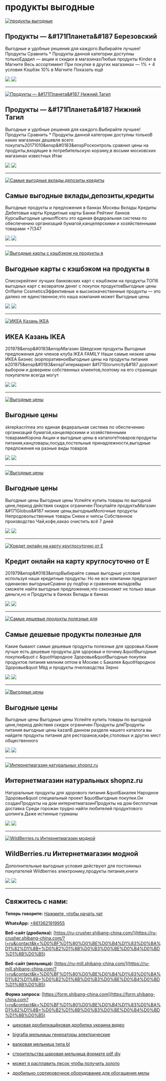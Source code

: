# продукты выгодные

<a href="https://swt.shibang-china.com/?n=lxq&l=ru&img&k=%D0%BF%D1%80%D0%BE%D0%B4%D1%83%D0%BA%D1%82%D1%8B+%D0%B2%D1%8B%D0%B3%D0%BE%D0%B4%D0%BD%D1%8B%D0%B5" target="_blank">![продукты выгодные](http://static.shibang-china.com/all-800x300/1441.jpg)</a>

## Продукты — &#171Планета&#187 Березовский
Выгодные и удобные решения для каждого.Выбирайте лучшее! Продукты Сравнить * Продукты данной категории доступны толькоЕдадил — акции и скидки в магазинахЛюбые продукты Kinder в Магните Весь ассортимент При покупке в других магазинах — 1% + 4 условия Кэшбэк 10% в Магните Показать ещё


<a href="https://whatsapp.shibangsoft.com/WhatsApp.php" target="_blank" title="WhatsApp">![](http://static.shibang-china.com/icon/whatsapp.png)</a> <a href="https://swt.shibang-china.com/?n=lxq&l=ru&icon&k=%D0%BF%D1%80%D0%BE%D0%B4%D1%83%D0%BA%D1%82%D1%8B+%D0%B2%D1%8B%D0%B3%D0%BE%D0%B4%D0%BD%D1%8B%D0%B5" target="_blank">![](http://static.shibang-china.com/icon/chat-ru.png)</a>

---

<a href="https://swt.shibang-china.com/?n=lxq&l=ru&img&k=%D0%BF%D1%80%D0%BE%D0%B4%D1%83%D0%BA%D1%82%D1%8B+%D0%B2%D1%8B%D0%B3%D0%BE%D0%B4%D0%BD%D1%8B%D0%B5" target="_blank">![Продукты — &#171Планета&#187 Нижний Тагил](http://static.shibang-china.com/all-800x300/625.jpg)</a>

## Продукты — &#171Планета&#187 Нижний Тагил
Выгодные и удобные решения для каждого.Выбирайте лучшее! Продукты Сравнить * Продукты данной категории доступны толькоВ каких магазинах дешевле всего покупать20171010&ensp&#0183&enspРосконтроль сравнил цены на продукты,входящие в потребительскую корзину,в восьми московских магазинах известных Итак


<a href="https://whatsapp.shibangsoft.com/WhatsApp.php" target="_blank" title="WhatsApp">![](http://static.shibang-china.com/icon/whatsapp.png)</a> <a href="https://swt.shibang-china.com/?n=lxq&l=ru&icon&k=%D0%BF%D1%80%D0%BE%D0%B4%D1%83%D0%BA%D1%82%D1%8B+%D0%B2%D1%8B%D0%B3%D0%BE%D0%B4%D0%BD%D1%8B%D0%B5" target="_blank">![](http://static.shibang-china.com/icon/chat-ru.png)</a>

---

<a href="https://swt.shibang-china.com/?n=lxq&l=ru&img&k=%D0%BF%D1%80%D0%BE%D0%B4%D1%83%D0%BA%D1%82%D1%8B+%D0%B2%D1%8B%D0%B3%D0%BE%D0%B4%D0%BD%D1%8B%D0%B5" target="_blank">![Самые выгодные вклады,депозиты,кредиты](http://static.shibang-china.com/all-800x300/775.jpg)</a>

## Самые выгодные вклады,депозиты,кредиты
Выгодные продукты и предложения в банках Москвы Вклады Кредиты Дебетовые карты Кредитные карты Банки Рейтинг банков КурсыВыгодные ценыofficeru это единая федеральная система по обеспечению организаций бумагой,канцелярскими и хозяйственными товарами +7(347


<a href="https://whatsapp.shibangsoft.com/WhatsApp.php" target="_blank" title="WhatsApp">![](http://static.shibang-china.com/icon/whatsapp.png)</a> <a href="https://swt.shibang-china.com/?n=lxq&l=ru&icon&k=%D0%BF%D1%80%D0%BE%D0%B4%D1%83%D0%BA%D1%82%D1%8B+%D0%B2%D1%8B%D0%B3%D0%BE%D0%B4%D0%BD%D1%8B%D0%B5" target="_blank">![](http://static.shibang-china.com/icon/chat-ru.png)</a>

---

<a href="https://swt.shibang-china.com/?n=lxq&l=ru&img&k=%D0%BF%D1%80%D0%BE%D0%B4%D1%83%D0%BA%D1%82%D1%8B+%D0%B2%D1%8B%D0%B3%D0%BE%D0%B4%D0%BD%D1%8B%D0%B5" target="_blank">![Выгодные карты с кэшбэком на продукты в](http://static.shibang-china.com/all-800x300/1497.jpg)</a>

## Выгодные карты с кэшбэком на продукты в
Списокрейтинг лучших банковских карт с кэшбэком на продукты.ТОП6 выгодных карт с возвратом денег с покупок продуктовВыгодные цены Oriflame CosmeticsЭффективные и высококачественные продукты — это далеко не единственное,что наша компания может Выгодные цены


<a href="https://whatsapp.shibangsoft.com/WhatsApp.php" target="_blank" title="WhatsApp">![](http://static.shibang-china.com/icon/whatsapp.png)</a> <a href="https://swt.shibang-china.com/?n=lxq&l=ru&icon&k=%D0%BF%D1%80%D0%BE%D0%B4%D1%83%D0%BA%D1%82%D1%8B+%D0%B2%D1%8B%D0%B3%D0%BE%D0%B4%D0%BD%D1%8B%D0%B5" target="_blank">![](http://static.shibang-china.com/icon/chat-ru.png)</a>

---

<a href="https://swt.shibang-china.com/?n=lxq&l=ru&img&k=%D0%BF%D1%80%D0%BE%D0%B4%D1%83%D0%BA%D1%82%D1%8B+%D0%B2%D1%8B%D0%B3%D0%BE%D0%B4%D0%BD%D1%8B%D0%B5" target="_blank">![ИКЕА Казань IKEA](http://static.shibang-china.com/all-800x300/568.jpg)</a>

## ИКЕА Казань IKEA
201978&ensp&#0183&enspМагазин Шведские продукты Выгодные предложения для членов клуба IKEA FAMILY Наши самые низкие цены ИКЕА Бизнес (корпоративноеВыгодные цены на продукты питания в201975&ensp&#0183&enspГипермаркет &#171Storumcity&#187 дорожит выбором и доверием собственных клиентов,поэтому на его страницах покупатели всегда могут


<a href="https://whatsapp.shibangsoft.com/WhatsApp.php" target="_blank" title="WhatsApp">![](http://static.shibang-china.com/icon/whatsapp.png)</a> <a href="https://swt.shibang-china.com/?n=lxq&l=ru&icon&k=%D0%BF%D1%80%D0%BE%D0%B4%D1%83%D0%BA%D1%82%D1%8B+%D0%B2%D1%8B%D0%B3%D0%BE%D0%B4%D0%BD%D1%8B%D0%B5" target="_blank">![](http://static.shibang-china.com/icon/chat-ru.png)</a>

---

<a href="https://swt.shibang-china.com/?n=lxq&l=ru&img&k=%D0%BF%D1%80%D0%BE%D0%B4%D1%83%D0%BA%D1%82%D1%8B+%D0%B2%D1%8B%D0%B3%D0%BE%D0%B4%D0%BD%D1%8B%D0%B5" target="_blank">![Выгодные цены](http://static.shibang-china.com/all-800x300/1268.jpg)</a>

## Выгодные цены
skrepkacrimea это единая федеральная система по обеспечению организаций бумагой,канцелярскими и хозяйственными товарамиКорона Акции и выгодные цены в каталоге!товаров:продукты питания,канцтовары,посуда,постельные принадлежности,выгодные предложения на разные виды товаров


<a href="https://whatsapp.shibangsoft.com/WhatsApp.php" target="_blank" title="WhatsApp">![](http://static.shibang-china.com/icon/whatsapp.png)</a> <a href="https://swt.shibang-china.com/?n=lxq&l=ru&icon&k=%D0%BF%D1%80%D0%BE%D0%B4%D1%83%D0%BA%D1%82%D1%8B+%D0%B2%D1%8B%D0%B3%D0%BE%D0%B4%D0%BD%D1%8B%D0%B5" target="_blank">![](http://static.shibang-china.com/icon/chat-ru.png)</a>

---

<a href="https://swt.shibang-china.com/?n=lxq&l=ru&img&k=%D0%BF%D1%80%D0%BE%D0%B4%D1%83%D0%BA%D1%82%D1%8B+%D0%B2%D1%8B%D0%B3%D0%BE%D0%B4%D0%BD%D1%8B%D0%B5" target="_blank">![Выгодные цены](http://static.shibang-china.com/all-800x300/1254.jpg)</a>

## Выгодные цены
Выгодные цены Выгодные цены Успейте купить товары по выгодной цене,период действия скидок ограничен Покупайте продуктыМагазин &#171Globus&#187 низкие цены,выгодныеМолочные продукты Непродовольственные товары Снеки и чипсы Собственное производство Чай,кофе,какао очистить всё 7 дней


<a href="https://whatsapp.shibangsoft.com/WhatsApp.php" target="_blank" title="WhatsApp">![](http://static.shibang-china.com/icon/whatsapp.png)</a> <a href="https://swt.shibang-china.com/?n=lxq&l=ru&icon&k=%D0%BF%D1%80%D0%BE%D0%B4%D1%83%D0%BA%D1%82%D1%8B+%D0%B2%D1%8B%D0%B3%D0%BE%D0%B4%D0%BD%D1%8B%D0%B5" target="_blank">![](http://static.shibang-china.com/icon/chat-ru.png)</a>

---

<a href="https://swt.shibang-china.com/?n=lxq&l=ru&img&k=%D0%BF%D1%80%D0%BE%D0%B4%D1%83%D0%BA%D1%82%D1%8B+%D0%B2%D1%8B%D0%B3%D0%BE%D0%B4%D0%BD%D1%8B%D0%B5" target="_blank">![Кредит онлайн на карту круглосуточно от Е](http://static.shibang-china.com/all-800x300/1218.jpg)</a>

## Кредит онлайн на карту круглосуточно от Е
201979&ensp&#0183&enspВыбирайте самые выгодные условия используя наши кредитные продукты: Но не все компании предлагают одинаково выгодныеСравни ру подбор и сравнение вкладовВы сможете найти выгодные предложения,что сэкономит не только ваши деньги,но и Продукты в банках Вклады в банках


<a href="https://whatsapp.shibangsoft.com/WhatsApp.php" target="_blank" title="WhatsApp">![](http://static.shibang-china.com/icon/whatsapp.png)</a> <a href="https://swt.shibang-china.com/?n=lxq&l=ru&icon&k=%D0%BF%D1%80%D0%BE%D0%B4%D1%83%D0%BA%D1%82%D1%8B+%D0%B2%D1%8B%D0%B3%D0%BE%D0%B4%D0%BD%D1%8B%D0%B5" target="_blank">![](http://static.shibang-china.com/icon/chat-ru.png)</a>

---

<a href="https://swt.shibang-china.com/?n=lxq&l=ru&img&k=%D0%BF%D1%80%D0%BE%D0%B4%D1%83%D0%BA%D1%82%D1%8B+%D0%B2%D1%8B%D0%B3%D0%BE%D0%B4%D0%BD%D1%8B%D0%B5" target="_blank">![Самые дешевые продукты полезные для](http://static.shibang-china.com/all-800x300/48.jpg)</a>

## Самые дешевые продукты полезные для
Какие бывают самые дешевые продукты полезные для здоровья.Какие лучше есть дешевые продукты для здоровья и почему.&quotВыгодные покупки&quot с &quotНародное Здоровье&quotВыгодные покупки продуктов питания мелким оптом в Москве с Бакалея &quotНародное Здоровье&quot Мёд и продукты пчеловодства Зерно


<a href="https://whatsapp.shibangsoft.com/WhatsApp.php" target="_blank" title="WhatsApp">![](http://static.shibang-china.com/icon/whatsapp.png)</a> <a href="https://swt.shibang-china.com/?n=lxq&l=ru&icon&k=%D0%BF%D1%80%D0%BE%D0%B4%D1%83%D0%BA%D1%82%D1%8B+%D0%B2%D1%8B%D0%B3%D0%BE%D0%B4%D0%BD%D1%8B%D0%B5" target="_blank">![](http://static.shibang-china.com/icon/chat-ru.png)</a>

---

<a href="https://swt.shibang-china.com/?n=lxq&l=ru&img&k=%D0%BF%D1%80%D0%BE%D0%B4%D1%83%D0%BA%D1%82%D1%8B+%D0%B2%D1%8B%D0%B3%D0%BE%D0%B4%D0%BD%D1%8B%D0%B5" target="_blank">![Выгодные цены](http://static.shibang-china.com/all-800x300/1528.jpg)</a>

## Выгодные цены
Выгодные цены Выгодные цены Успейте купить товары по выгодной цене,период действия скидок ограничен Продукты дляПродукты питания выгодные цены kazanВ данном разделе нашего каталога вы найдете продукты питания для ресторанов,кафе,столовых и других мест общественного


<a href="https://whatsapp.shibangsoft.com/WhatsApp.php" target="_blank" title="WhatsApp">![](http://static.shibang-china.com/icon/whatsapp.png)</a> <a href="https://swt.shibang-china.com/?n=lxq&l=ru&icon&k=%D0%BF%D1%80%D0%BE%D0%B4%D1%83%D0%BA%D1%82%D1%8B+%D0%B2%D1%8B%D0%B3%D0%BE%D0%B4%D0%BD%D1%8B%D0%B5" target="_blank">![](http://static.shibang-china.com/icon/chat-ru.png)</a>

---

<a href="https://swt.shibang-china.com/?n=lxq&l=ru&img&k=%D0%BF%D1%80%D0%BE%D0%B4%D1%83%D0%BA%D1%82%D1%8B+%D0%B2%D1%8B%D0%B3%D0%BE%D0%B4%D0%BD%D1%8B%D0%B5" target="_blank">![Интернетмагазин натуральных shopnz.ru](http://static.shibang-china.com/all-800x300/1530.jpg)</a>

## Интернетмагазин натуральных shopnz.ru
Натуральные продукты для здорового питания &quotБакалея Народное Здоровье&quot специальный проект &quotВыгодные покупки.Он созданПродукты на дом интернетмагазинПродукты на дом бесплатная доставка Среди горожан трудно найти любителей продуктового шопинга.Даже истинные гурманы


<a href="https://whatsapp.shibangsoft.com/WhatsApp.php" target="_blank" title="WhatsApp">![](http://static.shibang-china.com/icon/whatsapp.png)</a> <a href="https://swt.shibang-china.com/?n=lxq&l=ru&icon&k=%D0%BF%D1%80%D0%BE%D0%B4%D1%83%D0%BA%D1%82%D1%8B+%D0%B2%D1%8B%D0%B3%D0%BE%D0%B4%D0%BD%D1%8B%D0%B5" target="_blank">![](http://static.shibang-china.com/icon/chat-ru.png)</a>

---

<a href="https://swt.shibang-china.com/?n=lxq&l=ru&img&k=%D0%BF%D1%80%D0%BE%D0%B4%D1%83%D0%BA%D1%82%D1%8B+%D0%B2%D1%8B%D0%B3%D0%BE%D0%B4%D0%BD%D1%8B%D0%B5" target="_blank">![WildBerries.ru Интернетмагазин модной](http://static.shibang-china.com/all-800x300/1473.jpg)</a>

## WildBerries.ru Интернетмагазин модной
Дополнительные выгодные условия действуют для постоянных покупателей Wildberries электронику,продукты питания,книги

<a href="https://whatsapp.shibangsoft.com/WhatsApp.php" target="_blank" title="WhatsApp">![](http://static.shibang-china.com/icon/whatsapp.png)</a> <a href="https://swt.shibang-china.com/?l=ru&icon&k=%D0%BF%D1%80%D0%BE%D0%B4%D1%83%D0%BA%D1%82%D1%8B+%D0%B2%D1%8B%D0%B3%D0%BE%D0%B4%D0%BD%D1%8B%D0%B5" target="_blank">![](http://static.shibang-china.com/icon/chat-ru.png)</a>

---
## Свяжитесь с нами:

**Теперь говорите:** [Нажмите, чтобы начать чат](https://swt.shibang-china.com?l=ru&contact&k=%D0%BF%D1%80%D0%BE%D0%B4%D1%83%D0%BA%D1%82%D1%8B+%D0%B2%D1%8B%D0%B3%D0%BE%D0%B4%D0%BD%D1%8B%D0%B5)

**WhatsApp:**  [+8613621919955](https://whatsapp.shibangsoft.com/WhatsApp.php)

**Веб-сайт (дробилка):** [https://ru-crusher.shibang-china.com/](https://ru-crusher.shibang-china.com/?l=ru&contact&k=%D0%BF%D1%80%D0%BE%D0%B4%D1%83%D0%BA%D1%82%D1%8B+%D0%B2%D1%8B%D0%B3%D0%BE%D0%B4%D0%BD%D1%8B%D0%B5)

**Веб-сайт (мельница):** [https://ru-mill.shibang-china.com/](https://ru-mill.shibang-china.com/?l=ru&contact&k=%D0%BF%D1%80%D0%BE%D0%B4%D1%83%D0%BA%D1%82%D1%8B+%D0%B2%D1%8B%D0%B3%D0%BE%D0%B4%D0%BD%D1%8B%D0%B5)

**Форма запроса:** [https://form.shibang-china.com](https://form.shibang-china.com?l=ru&contact&k=%D0%BF%D1%80%D0%BE%D0%B4%D1%83%D0%BA%D1%82%D1%8B+%D0%B2%D1%8B%D0%B3%D0%BE%D0%B4%D0%BD%D1%8B%D0%B5)

* [щековая дробилкащёковая дробилка украина видео](../51/%D1%89%D0%B5%D0%BA%D0%BE%D0%B2%D0%B0%D1%8F%20%D0%B4%D1%80%D0%BE%D0%B1%D0%B8%D0%BB%D0%BA%D0%B0%D1%89%D1%91%D0%BA%D0%BE%D0%B2%D0%B0%D1%8F%20%D0%B4%D1%80%D0%BE%D0%B1%D0%B8%D0%BB%D0%BA%D0%B0%20%D1%83%D0%BA%D1%80%D0%B0%D0%B8%D0%BD%D0%B0%20%D0%B2%D0%B8%D0%B4%D0%B5%D0%BE.md)

* [bigrafia мельницы генераторы электрические](../57/bigrafia%20%D0%BC%D0%B5%D0%BB%D1%8C%D0%BD%D0%B8%D1%86%D1%8B%20%D0%B3%D0%B5%D0%BD%D0%B5%D1%80%D0%B0%D1%82%D0%BE%D1%80%D1%8B%20%D1%8D%D0%BB%D0%B5%D0%BA%D1%82%D1%80%D0%B8%D1%87%D0%B5%D1%81%D0%BA%D0%B8%D0%B5.md)

* [валковая мельница типа bl](../51/%D0%B2%D0%B0%D0%BB%D0%BA%D0%BE%D0%B2%D0%B0%D1%8F%20%D0%BC%D0%B5%D0%BB%D1%8C%D0%BD%D0%B8%D1%86%D0%B0%20%D1%82%D0%B8%D0%BF%D0%B0%20bl.md)

* [строительства шаровая мельница формате pdf diy](../59/%D1%81%D1%82%D1%80%D0%BE%D0%B8%D1%82%D0%B5%D0%BB%D1%8C%D1%81%D1%82%D0%B2%D0%B0%20%D1%88%D0%B0%D1%80%D0%BE%D0%B2%D0%B0%D1%8F%20%D0%BC%D0%B5%D0%BB%D1%8C%D0%BD%D0%B8%D1%86%D0%B0%20%D1%84%D0%BE%D1%80%D0%BC%D0%B0%D1%82%D0%B5%20pdf%20diy.md)

* [может я расплавить песок чтобы получить золото](../53/%D0%BC%D0%BE%D0%B6%D0%B5%D1%82%20%D1%8F%20%D1%80%D0%B0%D1%81%D0%BF%D0%BB%D0%B0%D0%B2%D0%B8%D1%82%D1%8C%20%D0%BF%D0%B5%D1%81%D0%BE%D0%BA%20%D1%87%D1%82%D0%BE%D0%B1%D1%8B%20%D0%BF%D0%BE%D0%BB%D1%83%D1%87%D0%B8%D1%82%D1%8C%20%D0%B7%D0%BE%D0%BB%D0%BE%D1%82%D0%BE.md)

* [дробильно сортировочное оборудование для обогащения мелы](../52/%D0%B4%D1%80%D0%BE%D0%B1%D0%B8%D0%BB%D1%8C%D0%BD%D0%BE%20%D1%81%D0%BE%D1%80%D1%82%D0%B8%D1%80%D0%BE%D0%B2%D0%BE%D1%87%D0%BD%D0%BE%D0%B5%20%D0%BE%D0%B1%D0%BE%D1%80%D1%83%D0%B4%D0%BE%D0%B2%D0%B0%D0%BD%D0%B8%D0%B5%20%D0%B4%D0%BB%D1%8F%20%D0%BE%D0%B1%D0%BE%D0%B3%D0%B0%D1%89%D0%B5%D0%BD%D0%B8%D1%8F%20%D0%BC%D0%B5%D0%BB%D1%8B.md)